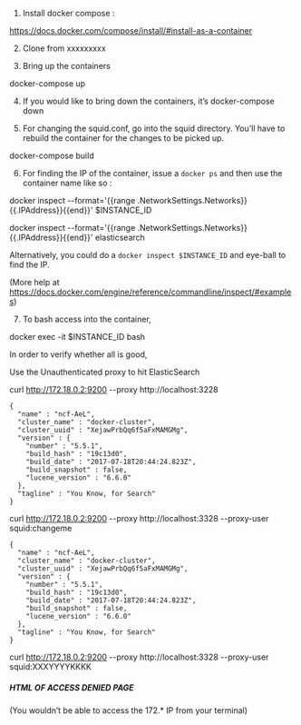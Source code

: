 
1.	Install docker compose : 

https://docs.docker.com/compose/install/#install-as-a-container


2.	Clone from xxxxxxxxx


3.	Bring up the containers 

docker-compose up

4.	If you would like to bring down the containers, it’s docker-compose down

5.	For changing the squid.conf, go into the squid directory. You’ll have to rebuild the container for the changes to be picked up.  

docker-compose build

6.	For finding the IP of the container, issue a `docker ps` and then use the container name like so : 


docker inspect --format='{{range .NetworkSettings.Networks}}{{.IPAddress}}{{end}}' $INSTANCE_ID

docker inspect --format='{{range .NetworkSettings.Networks}}{{.IPAddress}}{{end}}' elasticsearch

Alternatively, you could do a `docker inspect $INSTANCE_ID` and eye-ball to find the IP. 

(More help at https://docs.docker.com/engine/reference/commandline/inspect/#examples)

7.	To bash access into the container,  

docker exec -it $INSTANCE_ID bash


In order to verify whether all is good, 

Use the Unauthenticated proxy to hit ElasticSearch

curl http://172.18.0.2:9200 --proxy http://localhost:3228

```
{
  "name" : "ncf-AeL",
  "cluster_name" : "docker-cluster",
  "cluster_uuid" : "XejawPrbQq6f5aFxMAMGMg",
  "version" : {
    "number" : "5.5.1",
    "build_hash" : "19c13d0",
    "build_date" : "2017-07-18T20:44:24.823Z",
    "build_snapshot" : false,
    "lucene_version" : "6.6.0"
  },
  "tagline" : "You Know, for Search"
}
```

curl http://172.18.0.2:9200 --proxy http://localhost:3328 --proxy-user squid:changeme

```
{
  "name" : "ncf-AeL",
  "cluster_name" : "docker-cluster",
  "cluster_uuid" : "XejawPrbQq6f5aFxMAMGMg",
  "version" : {
    "number" : "5.5.1",
    "build_hash" : "19c13d0",
    "build_date" : "2017-07-18T20:44:24.823Z",
    "build_snapshot" : false,
    "lucene_version" : "6.6.0"
  },
  "tagline" : "You Know, for Search"
}
```


curl http://172.18.0.2:9200 --proxy http://localhost:3328 --proxy-user squid:XXXYYYYKKKK

##### HTML OF ACCESS DENIED PAGE



(You wouldn’t be able to access the 172.* IP from your terminal)

